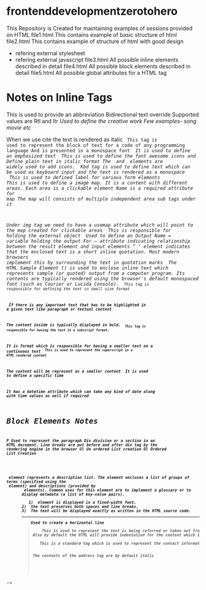 # frontenddevelopmentzerotohero
This Repository is Created for maintaining examples of sessions provided on HTML 
file1.html 
This contains example of basic structure of html
file2.html 
This contains example of  structure of html with good design
- refering external stylesheet
- refering external javascript
file3.html
All possible inline elements described in detail
file4.html 
All possible block elements described in detail
file5.html 
All possible global attributes for a HTML tag

Notes on Inline Tags
================================
<abbr>	This is used to provide an abbreviation
<bdo>	Bidirectional text override
Supported values are 
Rtl and ltr
<cite>	Used to define the creative work Few examples- song movie etc

When we use cite the text is rendered as italic
<code>	This tag is used to represent the block of text for a code of any programming language
And is presented in a monospace font
<em>	It is used to define an emphasized text
<i>	This is used to define the font awesome icons and 
Define plain text in italic format 
The <i> and <span> elements are widely used to add icons.
<kbd>	Kbd tag is used to define text which can be used as keyboard input and the text is rendered as a monospace
<label>	This is used to defined label for various form elements
<map>	This is used to define a image map. It is a content with different areas. Each area is a clickable element
Name is a required attribute for map
The map will consists of multiple independent area sub tags under it

Under img tag we need to have a usemap attribute which will point to the map created for clickable areas
<object>	This is responsible for holding the external object
<outpour>	Used to define an Output
Name = variable holding the output 
For – attribute indicating relationship between the result element and input elements
<q>	<q> element indicates that the enclosed text is a short inline quotation. Most modern browsers implement this by surrounding the text in quotation marks
<samp>	The HTML Sample Element (<samp>) is used to enclose inline text which represents sample (or quoted) output from a computer program. Its contents are typically rendered using the browser's default monospaced font (such as Courier or Lucida Console).
<small>	This tag is responsible for defining the text in small size format


<strong>	If there is any important text that has to be highlighted in a given text like paragraph or textual content

The content inside is typically displayed in bold.
<sub>	This tag is responsible for having the text in a subscript format, 

It is format which is responsible for having a smaller text on a continuous text
<sup>	This is used to represent the superscript in a HTML rendered content

The content will be represent as a smaller content
<time>	It is used to define a specific time

It has a datetime attribute which can take any kind of date along with time values as well if required

Block Elements Notes
=====================================================
P	Used to represent the paragraph
Div	division or a section in an HTML document.
Line breaks are put before and after div tag by the rendering engine in the browser
Ul	Un ordered List creation
Ol	Ordered List Creation
<dl>	 <dl> element represents a description list. The element encloses a list of groups of terms (specified using the <dt> element) and descriptions (provided by <dd> elements). Common uses for this element are to implement a glossary or to display metadata (a list of key-value pairs).
<pre>	1)	element is displayed in a fixed-width font, 
2)	the text preserves both spaces and line breaks. 
3)	The text will be displayed exactly as written in the HTML source code.
<hr>	Used to create a horizontal line
<blockquote>	This is used to represent the text is being referred or taken out from a specific source. Source can be a website url or any kind of paper whose reference can be mentioned using cite attribute
Also by default the HTML will provide indentation for the content which is present inside the block quote tag

<address>	This is a standard tag which is used to represent the contact information which can be Phone number, location, Website address

The contents of the address tag are by default italic
